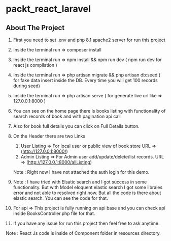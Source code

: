 # packt_react_laravel

## About The Project

1. First you need to set .env and php 8.1 apache2 server for run this project
2. Inside the terminal run => composer install
3. Inside the terminal run => npm install && npm run dev ( npm run dev for react js compilation )
4. Inside the terminal run => php artisan migrate && php artisan db:seed ( for fake data insert inside the DB. Every time you will get 100 records during seed)
5. Inside the terminal run => php artisan serve ( for generate live url like => 127.0.0.1:8000 )
6. You can see on the home page there is books listing with functionality of search records of book and with pagination api call
7. Also for book full details you can click on Full Details button.
8. On the Header there are two Links

    1. User Listing => For local user or public view of book store URL => (http://127.0.0.1:8000/)
    2. Admin Listing => For Admin user add/update/delete/list records. URL => (http://127.0.0.1:8000/allListing)

    Note : Right now I have not attached the auth login for this demo.

9. Note : I have tried with Elsatic search and I got success in some functionality. But with Model eloquent elastic search I got some libraies error and not able to resolved right now. But all the code is there about elastic search. You can see the code for that.

10. For api => This project is fully running on api base and you can check api inside BooksController.php file for that.
11. If you have any issue for run this project then feel free to ask anytime.

Note : React Js code is inside of Component folder in resources directory.

